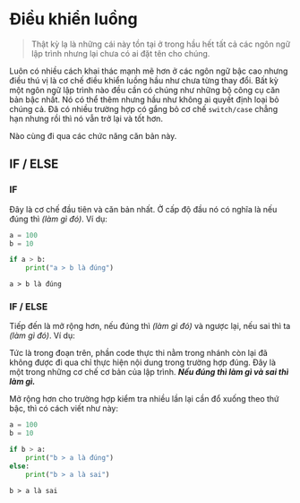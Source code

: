 # Điều khiển luồng

> Thật kỳ lạ là những cái này tồn tại ở trong hầu hết tất cả các ngôn ngữ lập trình nhưng lại chưa có ai đặt tên cho chúng.

Luôn có nhiều cách khai thác mạnh mẽ hơn ở các ngôn ngữ bậc cao nhưng điều thú vị là cơ chế điều khiển luồng hầu như chưa từng thay đổi. Bất kỳ một ngôn ngữ lập trình nào đều cần có chúng như những bộ công cụ căn bản bậc nhất. Nó có thể thêm nhưng hầu như không ai quyết định loại bỏ chúng cả. Đã có nhiều trường hợp có gắng bỏ cơ chế `switch/case` chẳng hạn nhưng rồi thì nó vẫn trở lại và tốt hơn.

Nào cùng đi qua các chức năng căn bản này.

## IF / ELSE

### IF

Đây là cơ chế đầu tiên và căn bản nhất. Ở cấp độ đầu nó có nghĩa là nếu đúng thì _(làm gì đó)_. Ví dụ:

```python
a = 100
b = 10

if a > b:
    print("a > b là đúng")
```
```text
a > b là đúng
```

### IF / ELSE

Tiếp đến là mở rộng hơn, nếu đúng thì _(làm gì đó)_ và ngược lại, nếu sai thì ta _(làm gì đó)_. Ví dụ:

Tức là trong đoạn trên, phần code thực thi nằm trong nhánh còn lại đã không được đi qua chỉ thực hiện nội dung trong trường hợp đúng. Đây là một trong những cơ chế cơ bản của lập trình. __*Nếu đúng thì làm gì và sai thì làm gì.*__

Mở rộng hơn cho trường hợp kiểm tra nhiều lần lại cần đổ xuống theo thứ bậc, thì có cách viết như này:

```python
a = 100
b = 10

if b > a:
    print("b > a là đúng")
else:
    print("b > a là sai")
```
```text
b > a là sai
```

### 